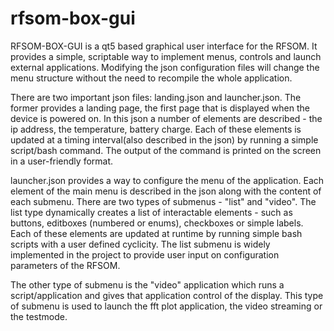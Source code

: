 # rfsom-box-gui

RFSOM-BOX-GUI is a qt5 based graphical user interface for the RFSOM. It provides a simple, scriptable way to implement menus, controls and launch external applications. Modifying the json configuration files will change the menu structure without the need to recompile the whole application.

There are two important json files: landing.json and launcher.json. The former provides a landing page, the first page that is displayed when the device is powered on. In this json a number of elements are described - the ip address, the temperature, battery charge. Each of these elements is updated at a timing interval(also described in the json) by running a simple script/bash command. The output of the command is printed on the screen in a user-friendly format.

launcher.json provides a way to configure the menu of the application. Each element of the main menu is described in the json along with the content of each submenu. There are two types of submenus - "list" and "video". The list type dynamically creates a list of interactable elements - such as buttons, editboxes (numbered or enums), checkboxes or simple labels. Each of these elements are updated at runtime by running simple bash scripts with a user defined cyclicity. The list submenu is widely implemented in the project to provide user input on configuration parameters of the RFSOM.

The other type of submenu is the "video" application which runs a script/application and gives that application control of the display. This type of submenu is used to launch the fft plot application, the video streaming or the testmode.
